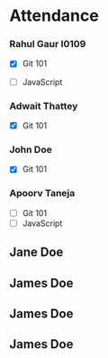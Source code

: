 # Attendance


### Rahul Gaur I0109
- [X] Git 101
- [ ] JavaScript


### Adwait Thattey
- [X] Git 101

### John Doe
- [X] Git 101

### Apoorv Taneja
- [ ] Git 101 
- [ ] JavaScript

## Jane Doe
## James Doe
## James Doe
## James Doe
